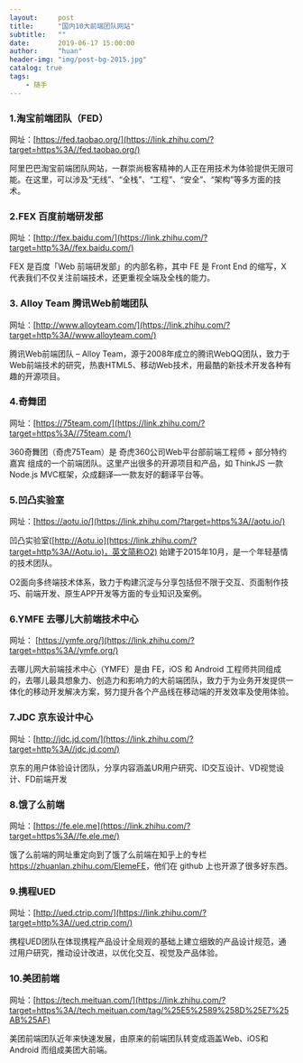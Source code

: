 ```yaml
---
layout:     post
title:      "国内10大前端团队网站"
subtitle:   ""
date:       2019-06-17 15:00:00
author:     "huan"
header-img: "img/post-bg-2015.jpg"
catalog: true
tags:
    - 随手
---
```




### 1.淘宝前端团队（FED）

网址：[https://fed.taobao.org/](https://link.zhihu.com/?target=https%3A//fed.taobao.org/)

阿里巴巴淘宝前端团队网站，一群崇尚极客精神的人正在用技术为体验提供无限可能。在这里，可以涉及“无线”、“全栈”、“工程”、“安全”、“架构”等多方面的技术。

### 2.FEX 百度前端研发部

网址：[http://fex.baidu.com/](https://link.zhihu.com/?target=http%3A//fex.baidu.com/)

FEX 是百度「Web 前端研发部」的内部名称，其中 FE 是 Front End 的缩写，X 代表我们不仅关注前端技术，还更重视全端及全栈的能力。

### 3. Alloy Team 腾讯Web前端团队

网址：[http://www.alloyteam.com/](https://link.zhihu.com/?target=http%3A//www.alloyteam.com/)

腾讯Web前端团队 – Alloy Team，源于2008年成立的腾讯WebQQ团队，致力于Web前端技术的研究，热衷HTML5、移动Web技术，用最酷的新技术开发各种有趣的开源项目。

### 4.奇舞团

网址：[https://75team.com/](https://link.zhihu.com/?target=https%3A//75team.com/)

360奇舞团（奇虎75Team）是 奇虎360公司Web平台部前端工程师 + 部分特约嘉宾 组成的一个前端团队。这里产出很多的开源项目和产品，如 ThinkJS 一款Node.js MVC框架，众成翻译—一款友好的翻译平台等。

### 5.凹凸实验室

网址：[https://aotu.io/](https://link.zhihu.com/?target=https%3A//aotu.io/)

凹凸实验室([http://Aotu.io](https://link.zhihu.com/?target=http%3A//Aotu.io)，英文简称O2) 始建于2015年10月，是一个年轻基情的技术团队。

O2面向多终端技术体系，致力于构建沉淀与分享包括但不限于交互、页面制作技巧、前端开发、原生APP开发等方面的专业知识及案例。

### 6.YMFE 去哪儿大前端技术中心

网址： [https://ymfe.org/](https://link.zhihu.com/?target=https%3A//ymfe.org/)

去哪儿网大前端技术中心（YMFE）是由 FE，iOS 和 Android 工程师共同组成的，去哪儿最具想象力、创造力和影响力的大前端团队，致力于为业务开发提供一体化的移动开发解决方案，努力提升各个产品线在移动端的开发效率及使用体验。

### 7.JDC 京东设计中心

网址：[http://jdc.jd.com/](https://link.zhihu.com/?target=http%3A//jdc.jd.com/)

京东的用户体验设计团队，分享内容涵盖UR用户研究、ID交互设计、VD视觉设计、FD前端开发

### 8.饿了么前端

网址：[https://fe.ele.me](https://link.zhihu.com/?target=https%3A//fe.ele.me/)

饿了么前端的网址重定向到了饿了么前端在知乎上的专栏 <https://zhuanlan.zhihu.com/ElemeFE>，他们在 github 上也开源了很多好东西。

### 9.携程UED

网址：[http://ued.ctrip.com/](https://link.zhihu.com/?target=http%3A//ued.ctrip.com/)

携程UED团队在体现携程产品设计全局观的基础上建立细致的产品设计规范，通过用户研究，推动设计改进，以优化交互、视觉及产品体验。

### 10.美团前端

网址：[https://tech.meituan.com/](https://link.zhihu.com/?target=https%3A//tech.meituan.com/tag/%25E5%2589%258D%25E7%25AB%25AF)

﻿美团前端团队近年来快速发展，由原来的前端团队转变成涵盖Web、iOS和Android 而组成美团大前端。